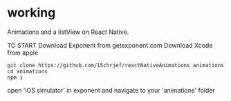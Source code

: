 # working
Animations and a listView on React Native.

TO START
Download Exponent from getexponent.com
Download Xcode from apple
```
git clone https://github.com/15chrjef/reactNativeAnimations animations
cd animations
npm i
```
open 'iOS simulator' in exponent and navigate to your 'animations' folder
